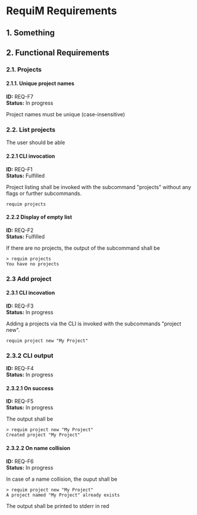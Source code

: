 # RequiM Requirements

## 1. Something

## 2. Functional Requirements

### 2.1. Projects

#### 2.1.1. Unique project names

**ID:** REQ-F7 \
**Status:** In progress

Project names must be unique (case-insensitive)

### 2.2. List projects

The user should be able

#### 2.2.1 CLI invocation

**ID:** REQ-F1 \
**Status:** Fulfilled

Project listing shall be invoked with the subcommand "projects" without any
flags or further subcommands.

    requim projects

#### 2.2.2 Display of empty list

**ID:** REQ-F2 \
**Status:** Fulfilled

If there are no projects, the output of the subcommand shall be

    > requim projects
    You have no projects

### 2.3 Add project

#### 2.3.1 CLI incovation

**ID:** REQ-F3 \
**Status:** In progress

Adding a projects via the CLI is invoked with the subcommands "project new".

    requim project new "My Project"

### 2.3.2 CLI output

**ID:** REQ-F4 \
**Status:** In progress

#### 2.3.2.1 On success

**ID:** REQ-F5 \
**Status:** In progress

The output shall be

    > requim project new "My Project"
    Created project "My Project"

#### 2.3.2.2 On name collision

**ID:** REQ-F6 \
**Status:** In progress

In case of a name collision, the ouput shall be

    > requim project new "My Project"
    A project named "My Project" already exists

The output shall be printed to stderr in red
